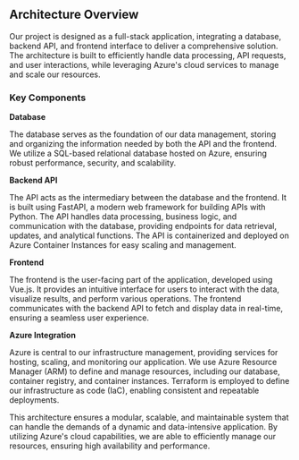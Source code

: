## Architecture Overview

Our project is designed as a full-stack application, integrating a database, backend API, and frontend interface to deliver a comprehensive solution. The architecture is built to efficiently handle data processing, API requests, and user interactions, while leveraging Azure's cloud services to manage and scale our resources.

### Key Components

**Database**  

  The database serves as the foundation of our data management, storing and organizing the information needed by both the API and the frontend. We utilize a SQL-based relational database hosted on Azure, ensuring robust performance, security, and scalability.

**Backend API** 

  The API acts as the intermediary between the database and the frontend. It is built using FastAPI, a modern web framework for building APIs with Python. The API handles data processing, business logic, and communication with the database, providing endpoints for data retrieval, updates, and analytical functions. The API is containerized and deployed on Azure Container Instances for easy scaling and management.

**Frontend**  

  The frontend is the user-facing part of the application, developed using Vue.js. It provides an intuitive interface for users to interact with the data, visualize results, and perform various operations. The frontend communicates with the backend API to fetch and display data in real-time, ensuring a seamless user experience.

**Azure Integration**  

  Azure is central to our infrastructure management, providing services for hosting, scaling, and monitoring our application. We use Azure Resource Manager (ARM) to define and manage resources, including our database, container registry, and container instances. Terraform is employed to define our infrastructure as code (IaC), enabling consistent and repeatable deployments.

This architecture ensures a modular, scalable, and maintainable system that can handle the demands of a dynamic and data-intensive application. By utilizing Azure's cloud capabilities, we are able to efficiently manage our resources, ensuring high availability and performance.